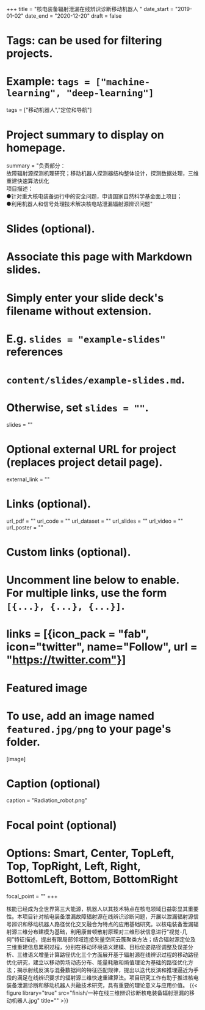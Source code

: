 +++
title = "核电装备辐射泄漏在线辨识诊断移动机器人 "
date_start = "2019-01-02"
date_end = "2020-12-20"
draft = false

# Tags: can be used for filtering projects.
# Example: `tags = ["machine-learning", "deep-learning"]`
tags = ["移动机器人","定位和导航"]

# Project summary to display on homepage.
summary = "负责部分：<br>故障辐射源探测机理研究；移动机器人探测器结构整体设计，探测数据处理，三维重建快速算法优化<br>项目描述：<br>●针对重大核电装备运行中的安全问题，申请国家自然科学基金面上项目；<br>●利用机器人和信号处理技术解决核电站泄漏辐射源辨识问题"

# Slides (optional).
#   Associate this page with Markdown slides.
#   Simply enter your slide deck's filename without extension.
#   E.g. `slides = "example-slides"` references 
#   `content/slides/example-slides.md`.
#   Otherwise, set `slides = ""`.
slides = ""

# Optional external URL for project (replaces project detail page).
external_link = ""

# Links (optional).
url_pdf = ""
url_code = ""
url_dataset = ""
url_slides = ""
url_video = ""
url_poster = ""

# Custom links (optional).
#   Uncomment line below to enable. For multiple links, use the form `[{...}, {...}, {...}]`.
# links = [{icon_pack = "fab", icon="twitter", name="Follow", url = "https://twitter.com"}]

# Featured image
# To use, add an image named `featured.jpg/png` to your page's folder. 
[image]
  # Caption (optional)
  caption = "Radiation_robot.png"

  # Focal point (optional)
  # Options: Smart, Center, TopLeft, Top, TopRight, Left, Right, BottomLeft, Bottom, BottomRight
  focal_point = ""
+++

核能已经成为全世界第三大能源，机器人以其技术特点在核电领域日益彰显其重要性。本项目针对核电装备泄漏故障辐射源在线辨识诊断问题，开展以泄漏辐射源信号辨识和移动机器人路径优化交叉融合为特点的应用基础研究。以核电装备泄漏辐射源三维分布建模为基础，利用康普顿散射原理对三维形状信息进行“视觉-几何”特征描述，提出有限局部邻域连接矢量空间云簇聚类方法；结合辐射源定位及三维重建信息累积过程，分别在移动环境语义建模、目标位姿路径调整及误差分析、三维语义增量计算路径优化三个方面展开基于辐射源在线辨识过程的移动路径优化研究，建立以移动势场动态分布、能量耗散和熵值理论为基础的路径优化方法；揭示射线反演与混叠数据间的特征匹配规律，提出以迭代反演和推理逼近为手段的满足在线辨识要求的辐射源三维快速重建算法。项目研究工作有助于推进核电装备泄漏诊断和移动机器人共融技术研究，具有重要的理论意义与应用价值。
{{< figure library="true" src="finish/一种在线三维辨识诊断核电装备辐射泄漏的移动机器人.jpg" title="" >}}
